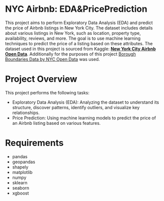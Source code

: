 # NYC Airbnb: EDA&PricePrediction
This project aims to perform Exploratory Data Analysis (EDA) and predict the price of Airbnb listings in New York City. The dataset includes details about various listings in New York, such as location, property type, availability, reviews, and more. The goal is to use machine learning techniques to predict the price of a listing based on these attributes. The dataset used in this project is sourced from Kaggle:  [**New York City Airbnb Open Data**](https://www.kaggle.com/datasets/dgomonov/new-york-city-airbnb-open-data). Additionally for the purposes of this project [Borough Boundaries Data by NYC Open Data](https://data.cityofnewyork.us/City-Government/Borough-Boundaries/tqmj-j8zm) was used. 

# Project Overview

This project performs the following tasks:
- Exploratory Data Analysis (EDA): Analyzing the dataset to understand its structure, discover patterns, identify outliers, and visualize key relationships.
- Price Prediction: Using machine learning models to predict the price of an Airbnb listing based on various features.

# Requirements
- pandas
- geopandas
- shapely
- matplotlib
- numpy
- sklearn
- seaborn
- xgboost
